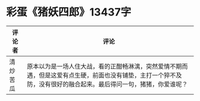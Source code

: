 # 彩蛋《猪妖四郎》13437字

评论者 | 评论 |
|---|---|
清炒苦瓜|原本以为是一场人住大战，看的正酣畅淋漓，突然爱情不期而遇，但是这爱有点生硬，前面也没有铺垫，主打一个猝不及防，没有很好的融合起来。最后得问一句，猪猪，你爱谁呢？
